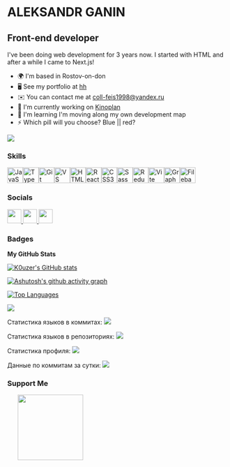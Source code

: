 

ALEKSANDR GANIN
============================================================================================================================

Front-end developer
-------------

I've been doing web development for 3 years now. I started with HTML and after a while I came to Next.js!

*   🌍  I'm based in Rostov-on-don
*   🖥️  See my portfolio at [hh](http://spb.hh.ru/resume/459680a5ff09245b620039ed1f6265786e6762)
*   ✉️  You can contact me at [coll-feis1998@yandex.ru](mailto:coll-feis1998@yandex.ru)
*   🚀  I'm currently working on [Kinoplan](http://github.com/K0uzer/kinoplan)
*   🧠  I'm learning I'm moving along my own development map
*   ⚡  Which pill will you choose? Blue || red?
<a href="https://www.github.com/K0uzer" target="_blank" rel="noreferrer">
<img src="https://img.shields.io/github/followers/K0uzer?logo=github&style=for-the-badge&color=ef4444&labelColor=581c87" /></a>

### Skills 
<p align="left">
<a href="https://developer.mozilla.org/en-US/docs/Web/JavaScript" target="_blank" rel="noreferrer"><img src="https://raw.githubusercontent.com/danielcranney/readme-generator/main/public/icons/skills/javascript-colored.svg" width="36" height="36" alt="JavaScript" /></a><a href="https://www.typescriptlang.org/" target="_blank" rel="noreferrer"><img src="https://raw.githubusercontent.com/danielcranney/readme-generator/main/public/icons/skills/typescript-colored.svg" width="36" height="36" alt="TypeScript" /></a><a href="https://git-scm.com/" target="_blank" rel="noreferrer"><img src="https://raw.githubusercontent.com/danielcranney/readme-generator/main/public/icons/skills/git-colored.svg" width="36" height="36" alt="Git" /></a><a href="https://code.visualstudio.com/" target="_blank" rel="noreferrer"><img src="https://raw.githubusercontent.com/danielcranney/readme-generator/main/public/icons/skills/visualstudiocode.svg" width="36" height="36" alt="VS Code" /></a><a href="https://developer.mozilla.org/en-US/docs/Glossary/HTML5" target="_blank" rel="noreferrer"><img src="https://raw.githubusercontent.com/danielcranney/readme-generator/main/public/icons/skills/html5-colored.svg" width="36" height="36" alt="HTML5" /></a><a href="https://reactjs.org/" target="_blank" rel="noreferrer"><img src="https://raw.githubusercontent.com/danielcranney/readme-generator/main/public/icons/skills/react-colored.svg" width="36" height="36" alt="React" /></a><a href="https://www.w3.org/TR/CSS/#css" target="_blank" rel="noreferrer"><img src="https://raw.githubusercontent.com/danielcranney/readme-generator/main/public/icons/skills/css3-colored.svg" width="36" height="36" alt="CSS3" /></a><a href="https://sass-lang.com/" target="_blank" rel="noreferrer"><img src="https://raw.githubusercontent.com/danielcranney/readme-generator/main/public/icons/skills/sass-colored.svg" width="36" height="36" alt="Sass" /></a><a href="https://redux.js.org/" target="_blank" rel="noreferrer"><img src="https://raw.githubusercontent.com/danielcranney/readme-generator/main/public/icons/skills/redux-colored.svg" width="36" height="36" alt="Redux" /></a><a href="https://vitejs.dev/" target="_blank" rel="noreferrer"><img src="https://raw.githubusercontent.com/danielcranney/readme-generator/main/public/icons/skills/vite-colored.svg" width="36" height="36" alt="Vite" /></a><a href="https://graphql.org/" target="_blank" rel="noreferrer"><img src="https://raw.githubusercontent.com/danielcranney/readme-generator/main/public/icons/skills/graphql-colored.svg" width="36" height="36" alt="GraphQL" /></a><a href="https://filebase.com/" target="_blank" rel="noreferrer"><img src="https://raw.githubusercontent.com/danielcranney/readme-generator/main/public/icons/skills/filebase-colored.svg" width="36" height="36" alt="Filebase" /></a>
</p>
                    

### Socials
                  
<p align="left"> <a href="https://discord.com/users/K0uzer#1931j" target="_blank" rel="noreferrer"> <picture> <source media="(prefers-color-scheme: dark)" srcset="https://raw.githubusercontent.com/danielcranney/readme-generator/main/public/icons/socials/discord-dark.svg" /> <source media="(prefers-color-scheme: light)" srcset="https://raw.githubusercontent.com/danielcranney/readme-generator/main/public/icons/socials/discord.svg" /> <img src="https://raw.githubusercontent.com/danielcranney/readme-generator/main/public/icons/socials/discord.svg" width="32" height="32" /> </picture> </a> <a href="https://www.github.com/K0uzer" target="_blank" rel="noreferrer"> <picture> <source media="(prefers-color-scheme: dark)" srcset="https://raw.githubusercontent.com/danielcranney/readme-generator/main/public/icons/socials/github-dark.svg" /> <source media="(prefers-color-scheme: light)" srcset="https://raw.githubusercontent.com/danielcranney/readme-generator/main/public/icons/socials/github.svg" /> <img src="https://raw.githubusercontent.com/danielcranney/readme-generator/main/public/icons/socials/github.svg" width="32" height="32" /> </picture> </a> <a href="http://www.instagram.com/aleksandr.v.ganin" target="_blank" rel="noreferrer"> <picture> <source media="(prefers-color-scheme: dark)" srcset="https://raw.githubusercontent.com/danielcranney/readme-generator/main/public/icons/socials/instagram-dark.svg" /> <source media="(prefers-color-scheme: light)" srcset="https://raw.githubusercontent.com/danielcranney/readme-generator/main/public/icons/socials/instagram.svg" /> <img src="https://raw.githubusercontent.com/danielcranney/readme-generator/main/public/icons/socials/instagram.svg" width="32" height="32" /> </picture> </a></p>

### Badges

<b>My GitHub Stats</b>

<a href="http://www.github.com/K0uzer"><img src="https://github-readme-stats.vercel.app/api?username=K0uzer&show_icons=true&hide=issues,contribs&count_private=true&title_color=ffffff&text_color=ffffff&icon_color=ef4444&bg_color=581c87&hide_border=true&show_icons=true" alt="K0uzer's GitHub stats" /></a>

[![Ashutosh's github activity graph](https://github-readme-activity-graph.vercel.app/graph?username=K0uzer&custom_title=Counter%20commits%&hide_border=true)](https://github.com/ashutosh00710/github-readme-activity-graph)

<a href="https://github.com/K0uzer" align="left"><img src="https://github-readme-stats.vercel.app/api/top-langs/?username=K0uzer&langs_count=10&title_color=ffffff&text_color=ffffff&icon_color=ef4444&bg_color=581c87&hide_border=true&locale=en&custom_title=Top%20%Languages" alt="Top Languages" /></a>

![](https://github-profile-summary-cards.vercel.app/api/cards/profile-details?username=daniilshat&theme=solarized_dark)

Статистика языков в коммитах:
![](https://github-profile-summary-cards.vercel.app/api/cards/most-commit-language?username=daniilshat&theme=solarized_dark)

Статистика языков в репозиториях:
![](https://github-profile-summary-cards.vercel.app/api/cards/repos-per-language?username=daniilshat&theme=solarized_dark)

Статистика профиля:
![](https://github-profile-summary-cards.vercel.app/api/cards/stats?username=daniilshat&theme=solarized_dark)

Данные по коммитам за сутки:
![](https://github-profile-summary-cards.vercel.app/api/cards/productive-time?username=daniilshat&theme=solarized_dark)

### Support Me

<ul style="list-style-type: none; margin: 0;">

<li style="display: inline-block; margin-right: 0.25rem;"><a href="https://www.buymeacoffee.com/Alex"><img src="https://cdn.buymeacoffee.com/buttons/v2/default-yellow.png" width="150"/></a></li>
</ul>
